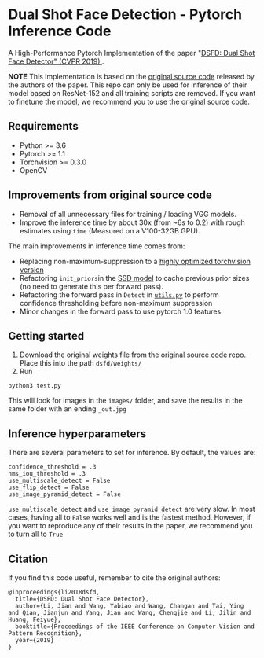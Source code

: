 # Dual Shot Face Detection - Pytorch Inference Code 
A High-Performance Pytorch Implementation of the paper "[DSFD: Dual Shot Face Detector" (CVPR 2019).](http://openaccess.thecvf.com/content_CVPR_2019/papers/Li_DSFD_Dual_Shot_Face_Detector_CVPR_2019_paper.pdf).

**NOTE** This implementation is based on the [original source code](https://github.com/TencentYoutuResearch/FaceDetection-DSFD)  released by the authors of the paper. This repo can only be used for inference of their model based on ResNet-152 and all training scripts are removed. If you want to finetune the model, we recommend you to use the original source code.

## Requirements

- Python >= 3.6 
- Pytorch >= 1.1
- Torchvision >= 0.3.0
- OpenCV

## Improvements from original source code

- Removal of all unnecessary files for training / loading VGG models. 
- Improve the inference time by about 30x (from ~6s to 0.2) with rough estimates using `time` (Measured on a V100-32GB GPU).

The main improvements in inference time comes from:

- Replacing non-maximum-suppression to a [highly optimized torchvision version](https://github.com/pytorch/vision/blob/19315e313511fead3597e23075552255d07fcb2a/torchvision/ops/boxes.py#L5)
- Refactoring `init_priors`in the [SSD model](dsfd/face_ssd.py) to cache previous prior sizes (no need to generate this per forward pass).
- Refactoring the forward pass in `Detect` in [`utils.py`](dsfd/utils.py) to perform confidence thresholding before non-maximum suppression
- Minor changes in the forward pass to use pytorch 1.0 features 

## Getting started

1. Download the original weights file from the [original source code repo](https://github.com/TencentYoutuResearch/FaceDetection-DSFD). Place this into the path `dsfd/weights/`
2. Run
```
python3 test.py
```
This will look for images in the `images/` folder, and save the results in the same folder with an ending `_out.jpg`

## Inference hyperparameters
There are several parameters to set for inference. By default, the values are:
```
confidence_threshold = .3
nms_iou_threshold = .3
use_multiscale_detect = False
use_flip_detect = False
use_image_pyramid_detect = False
```
`use_multiscale_detect` and `use_image_pyramid_detect` are very slow. In most cases, having all to `False` works well and is the fastest method. However, if you want to reproduce any of their results in the paper, we recommend you to turn all to `True`


## Citation
If you find this code useful, remember to cite the original authors:
```
@inproceedings{li2018dsfd,
  title={DSFD: Dual Shot Face Detector},
  author={Li, Jian and Wang, Yabiao and Wang, Changan and Tai, Ying and Qian, Jianjun and Yang, Jian and Wang, Chengjie and Li, Jilin and Huang, Feiyue},
  booktitle={Proceedings of the IEEE Conference on Computer Vision and Pattern Recognition},
  year={2019}
}
```
